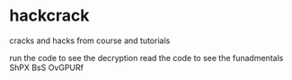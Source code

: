 # hackcrack
cracks and hacks from course and tutorials 

run the code to see the decryption 
read the code to see the funadmentals 
ShPX BsS OvGPURf
